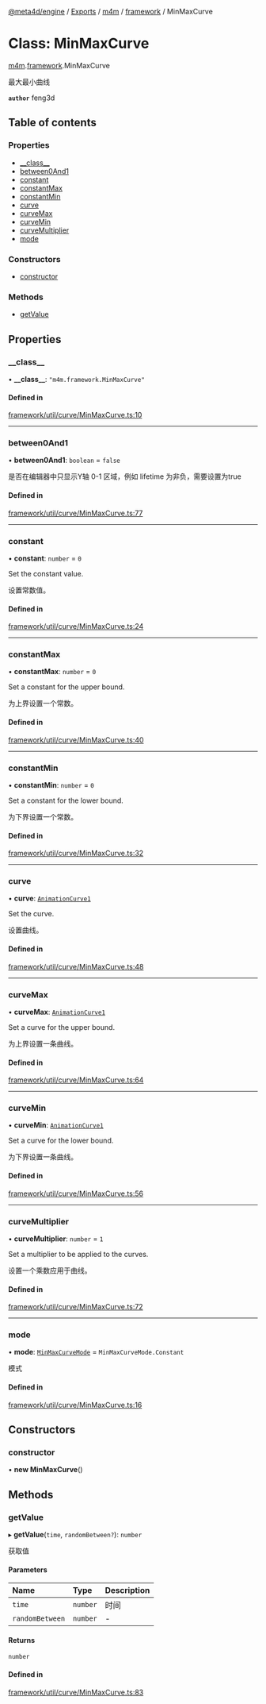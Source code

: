 [@meta4d/engine](../README.md) / [Exports](../modules.md) / [m4m](../modules/m4m.md) / [framework](../modules/m4m.framework.md) / MinMaxCurve

# Class: MinMaxCurve

[m4m](../modules/m4m.md).[framework](../modules/m4m.framework.md).MinMaxCurve

最大最小曲线

**`author`** feng3d

## Table of contents

### Properties

- [\_\_class\_\_](m4m.framework.MinMaxCurve.md#__class__)
- [between0And1](m4m.framework.MinMaxCurve.md#between0and1)
- [constant](m4m.framework.MinMaxCurve.md#constant)
- [constantMax](m4m.framework.MinMaxCurve.md#constantmax)
- [constantMin](m4m.framework.MinMaxCurve.md#constantmin)
- [curve](m4m.framework.MinMaxCurve.md#curve)
- [curveMax](m4m.framework.MinMaxCurve.md#curvemax)
- [curveMin](m4m.framework.MinMaxCurve.md#curvemin)
- [curveMultiplier](m4m.framework.MinMaxCurve.md#curvemultiplier)
- [mode](m4m.framework.MinMaxCurve.md#mode)

### Constructors

- [constructor](m4m.framework.MinMaxCurve.md#constructor)

### Methods

- [getValue](m4m.framework.MinMaxCurve.md#getvalue)

## Properties

### \_\_class\_\_

• **\_\_class\_\_**: ``"m4m.framework.MinMaxCurve"``

#### Defined in

[framework/util/curve/MinMaxCurve.ts:10](https://github.com/meta4d-me/meta4d-engine/blob/cf6bfe6/src/framework/util/curve/MinMaxCurve.ts#L10)

___

### between0And1

• **between0And1**: `boolean` = `false`

是否在编辑器中只显示Y轴 0-1 区域，例如 lifetime 为非负，需要设置为true

#### Defined in

[framework/util/curve/MinMaxCurve.ts:77](https://github.com/meta4d-me/meta4d-engine/blob/cf6bfe6/src/framework/util/curve/MinMaxCurve.ts#L77)

___

### constant

• **constant**: `number` = `0`

Set the constant value.

设置常数值。

#### Defined in

[framework/util/curve/MinMaxCurve.ts:24](https://github.com/meta4d-me/meta4d-engine/blob/cf6bfe6/src/framework/util/curve/MinMaxCurve.ts#L24)

___

### constantMax

• **constantMax**: `number` = `0`

Set a constant for the upper bound.

为上界设置一个常数。

#### Defined in

[framework/util/curve/MinMaxCurve.ts:40](https://github.com/meta4d-me/meta4d-engine/blob/cf6bfe6/src/framework/util/curve/MinMaxCurve.ts#L40)

___

### constantMin

• **constantMin**: `number` = `0`

Set a constant for the lower bound.

为下界设置一个常数。

#### Defined in

[framework/util/curve/MinMaxCurve.ts:32](https://github.com/meta4d-me/meta4d-engine/blob/cf6bfe6/src/framework/util/curve/MinMaxCurve.ts#L32)

___

### curve

• **curve**: [`AnimationCurve1`](m4m.framework.AnimationCurve1.md)

Set the curve.

设置曲线。

#### Defined in

[framework/util/curve/MinMaxCurve.ts:48](https://github.com/meta4d-me/meta4d-engine/blob/cf6bfe6/src/framework/util/curve/MinMaxCurve.ts#L48)

___

### curveMax

• **curveMax**: [`AnimationCurve1`](m4m.framework.AnimationCurve1.md)

Set a curve for the upper bound.

为上界设置一条曲线。

#### Defined in

[framework/util/curve/MinMaxCurve.ts:64](https://github.com/meta4d-me/meta4d-engine/blob/cf6bfe6/src/framework/util/curve/MinMaxCurve.ts#L64)

___

### curveMin

• **curveMin**: [`AnimationCurve1`](m4m.framework.AnimationCurve1.md)

Set a curve for the lower bound.

为下界设置一条曲线。

#### Defined in

[framework/util/curve/MinMaxCurve.ts:56](https://github.com/meta4d-me/meta4d-engine/blob/cf6bfe6/src/framework/util/curve/MinMaxCurve.ts#L56)

___

### curveMultiplier

• **curveMultiplier**: `number` = `1`

Set a multiplier to be applied to the curves.

设置一个乘数应用于曲线。

#### Defined in

[framework/util/curve/MinMaxCurve.ts:72](https://github.com/meta4d-me/meta4d-engine/blob/cf6bfe6/src/framework/util/curve/MinMaxCurve.ts#L72)

___

### mode

• **mode**: [`MinMaxCurveMode`](../enums/m4m.framework.MinMaxCurveMode.md) = `MinMaxCurveMode.Constant`

模式

#### Defined in

[framework/util/curve/MinMaxCurve.ts:16](https://github.com/meta4d-me/meta4d-engine/blob/cf6bfe6/src/framework/util/curve/MinMaxCurve.ts#L16)

## Constructors

### constructor

• **new MinMaxCurve**()

## Methods

### getValue

▸ **getValue**(`time`, `randomBetween?`): `number`

获取值

#### Parameters

| Name | Type | Description |
| :------ | :------ | :------ |
| `time` | `number` | 时间 |
| `randomBetween` | `number` | - |

#### Returns

`number`

#### Defined in

[framework/util/curve/MinMaxCurve.ts:83](https://github.com/meta4d-me/meta4d-engine/blob/cf6bfe6/src/framework/util/curve/MinMaxCurve.ts#L83)
